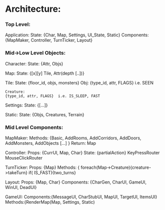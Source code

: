<HTML>
<h1>Architecture:</h1>

<h3> Top Level: </h3>
Application:
State: {Char, Map, Settings, UI_State, Static}
Components: {MapMaker, Controller, TurnTicker, Layout}


<h3> Mid->Low Level Objects:</h3>
Character:
State: {Attr, Objs}

Map: 
State: {[x][y] Tile, Attr(depth [..])}

Tile:
State: {floor_id, objs, monsters}
	Obj:
	{type_id, attr, FLAGS}  i.e. SEEN
	
	Creature:
	{type_id, attr, FLAGS}  i.e. IS_SLEEP, FAST
 
Settings:
State: {[...]}

Static:
State: {Objs, Creatures, Terrain}

<h3>Mid Level Components:</h3>
MapMaker:
  Methods: {Basic, AddRooms, AddCorridors, AddDoors, AddMonsters, AddObjects [...] }
  Return: Map

Controller:
  Props: {CurrUI, Map, Char}
  State: {partialAction} 
  KeyPressRouter
  MouseClickRouter

TurnTicker:
   Props: {Map}
   Methods: { foreach(Map->Creature){creature->takeTurn}  if( IS_FAST){two_turns} 
	
Layout:
Props: {Map, Char}
Components: {CharGen, CharUI, GameUI, WinUI, DeadUI}

  GameUI: 
  Components:{MessageUI, CharStubUI, MapUI, TargetUI, ItemsUI}
  Methods:{RenderMap(Map, Settings, Static)
  
  



</HTML>
